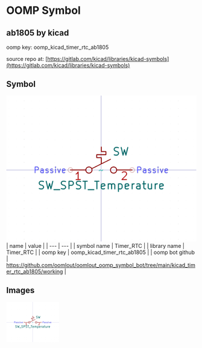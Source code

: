 # OOMP Symbol  
## ab1805  by kicad  
  
oomp key: oomp_kicad_timer_rtc_ab1805  
  
source repo at: [https://gitlab.com/kicad/libraries/kicad-symbols](https://gitlab.com/kicad/libraries/kicad-symbols)  
## Symbol  
  
[![working.png](working_600.png)](working.png)  
| name | value | 
| --- | --- | 
| symbol name | Timer_RTC | 
| library name | Timer_RTC | 
| oomp key | oomp_kicad_timer_rtc_ab1805 | 
| oomp bot github | https://github.com/oomlout/oomlout_oomp_symbol_bot/tree/main/kicad_timer_rtc_ab1805/working | 
## Images  
  
[![working.png](working_140.png)](working.png)  
